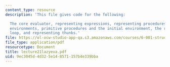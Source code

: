 ```yaml
---
content_type: resource
description: 'This file gives code for the following:

  The core evaluator, representing expressions, representing procedures, representing
  environments, primitive procedures and the initial environment, the read-eval-print
  loop, and representing thunks.'
file: https://ol-ocw-studio-app-qa.s3.amazonaws.com/courses/6-001-structure-and-interpretation-of-computer-programs-spring-2005/9ec3045d4d325e148571157b4e339bba_lecture21lazyeva.pdf
file_type: application/pdf
resourcetype: Document
title: lecture21lazyeva.pdf
uid: 9ec3045d-4d32-5e14-8571-157b4e339bba
---
```

